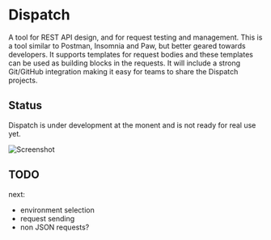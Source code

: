 # Dispatch

A tool for REST API design, and for request testing and management. This is a tool similar to Postman, Insomnia and Paw, but better geared towards developers. It supports templates for request bodies and these templates can be used as building blocks in the requests. It will include a strong Git/GitHub integration making it easy for teams to share the Dispatch projects.


## Status

Dispatch is under development at the monent and is not ready for real use yet.

![Screenshot](https://i.imgur.com/7AHNyCT.png)

## TODO

next:

  - environment selection
  - request sending
  - non JSON requests?